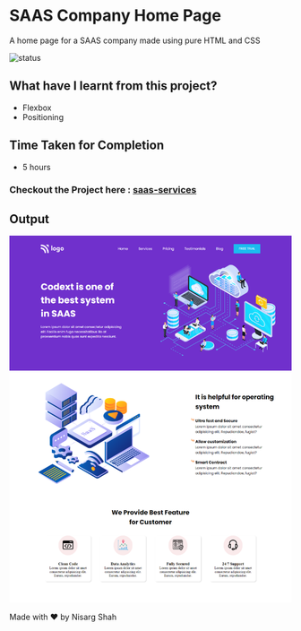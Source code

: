 # SAAS Company Home Page
A home page for a SAAS company made using pure HTML and CSS

![status](https://img.shields.io/badge/status-ongoing-green)

## What have I learnt from this project?
- Flexbox
- Positioning

## Time Taken for Completion
- 5 hours

### Checkout the Project here : [saas-services](https://saas-services.netlify.app/)

## Output
![output](output.png)


Made with ❤️ by Nisarg Shah


